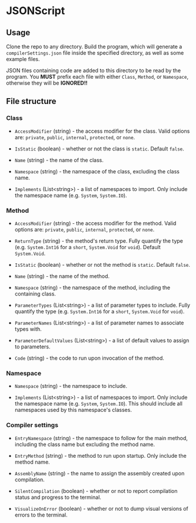 # JSONScript

## Usage
Clone the repo to any directory. Build the program, which will generate a `compilerSettings.json` file inside the specified directory, as well as some example files.

JSON files containing code are added to this directory to be read by the program. You **MUST** prefix each file with either `Class`, `Method`, or `Namespace`, otherwise they will be **IGNORED!!**

## File structure
### Class
- `AccessModifier` (string) - the access modifier for the class. Valid options are: `private`, `public`, `internal`, `protected`, or `none`.

- `IsStatic` (boolean) - whether or not the class is `static`. Default `false`.

- `Name` (string) - the name of the class.

- `Namespace` (string) - the namespace of the class, excluding the class name.

- `Implements` (List\<string\>) - a list of namespaces to import. Only include the namespace name (e.g. `System`, `System.IO`).

### Method
- `AccessModifier` (string) - the access modifier for the method. Valid options are: `private`, `public`, `internal`, `protected`, or `none`.

- `ReturnType` (string) - the method's return type. Fully quantify the type (e.g. `System.Int16` for a `short`, `System.Void` for `void`). Default `System.Void`.

- `IsStatic` (boolean) - whether or not the method is `static`. Default `false`.

- `Name` (string) - the name of the method.

- `Namespace` (string) - the namespace of the method, including the containing class.

- `ParameterTypes` (List\<string\>) - a list of parameter types to include. Fully quantify the type (e.g. `System.Int16` for a `short`, `System.Void` for `void`).

- `ParameterNames` (List\<string\>) - a list of parameter names to associate types with.

- `ParameterDefaultValues` (List\<string\>) - a list of default values to assign to parameters.

- `Code` (string) - the code to run upon invocation of the method.

### Namespace
- `Namespace` (string) - the namespace to include.

- `Implements` (List\<string\>) - a list of namespaces to import. Only include the namespace name (e.g. `System`, `System.IO`). This should include all namespaces used by this namespace's classes.

### Compiler settings
- `EntryNamespace` (string) - the namespace to follow for the main method, including the class name but excluding the method name.

- `EntryMethod` (string) - the method to run upon startup. Only include the method name.

- `AssemblyName` (string) - the name to assign the assembly created upon compilation.

- `SilentCompilation` (boolean) - whether or not to report compilation status and progress to the terminal.

- `VisualizeOnError` (boolean) - whether or not to dump visual versions of errors to the terminal.